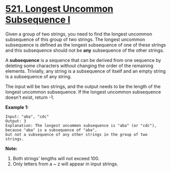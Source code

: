 # [521. Longest Uncommon Subsequence I](https://leetcode.com/problems/longest-uncommon-subsequence-i/)

Given a group of two strings, you need to find the longest uncommon subsequence of this group of two strings. The longest uncommon subsequence is defined as the longest subsequence of one of these strings and this subsequence should not be **any** subsequence of the other strings.

A **subsequence** is a sequence that can be derived from one sequence by deleting some characters without changing the order of the remaining elements. Trivially, any string is a subsequence of itself and an empty string is a subsequence of any string.

The input will be two strings, and the output needs to be the length of the longest uncommon subsequence. If the longest uncommon subsequence doesn't exist, return -1.

**Example 1:**

    Input: "aba", "cdc"
    Output: 3
    Explanation: The longest uncommon subsequence is "aba" (or "cdc"),
    because "aba" is a subsequence of "aba",
    but not a subsequence of any other strings in the group of two strings.

**Note:**

1. Both strings' lengths will not exceed 100.
2. Only letters from a ~ z will appear in input strings.
